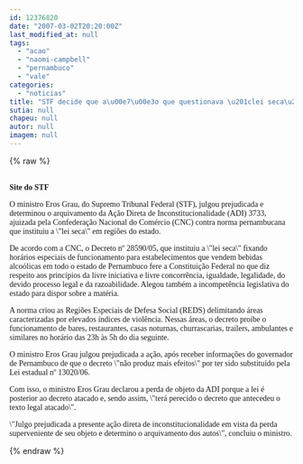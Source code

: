 ```yaml
---
id: 12376820
date: "2007-03-02T20:20:00Z"
last_modified_at: null
tags:
  - "acao"
  - "naomi-campbell"
  - "pernambuco"
  - "vale"
categories:
  - "noticias"
title: "STF decide que a\u00e7\u00e3o que questionava \u201clei seca\u201d em Pernambuco n\u00e3o vale mais"
sutia: null
chapeu: null
autor: null
imagem: null
---
```

{% raw %}
<p><P><BR><STRONG><FONT face=Verdana>Site do STF</FONT></STRONG></P></p>
<p><P><FONT face=Verdana>O ministro Eros Grau, do Supremo Tribunal Federal (STF), julgou prejudicada e determinou o arquivamento da Ação Direta de Inconstitucionalidade (ADI) 3733, ajuizada pela Confederação Nacional do Comércio (CNC) contra norma pernambucana que instituiu a \"lei seca\" em regiões do estado.</FONT></P></p>
<p><P><FONT face=Verdana>De acordo com a CNC, o Decreto nº 28590/05, que instituiu a \"lei seca\" fixando horários especiais de funcionamento para estabelecimentos que vendem bebidas alcoólicas em todo o estado de Pernambuco fere a Constituição Federal no que diz respeito aos princípios da livre iniciativa e livre concorrência, igualdade, legalidade, do devido processo legal e da razoabilidade. Alegou também a incompetência legislativa do estado para dispor sobre a matéria. </FONT></P></p>
<p><P><FONT face=Verdana>A norma criou as Regiões Especiais de Defesa Social (REDS) delimitando áreas caracterizadas por elevados índices de violência. Nessas áreas, o decreto proíbe o funcionamento de bares, restaurantes, casas noturnas, churrascarias, trailers, ambulantes e similares no horário das 23h às 5h do dia seguinte.</FONT></P></p>
<p><P><FONT face=Verdana>O ministro Eros Grau julgou prejudicada a ação, após receber informações do governador de Pernambuco de que o decreto \"não produz mais efeitos\" por ter sido substituído pela Lei estadual nº 13020/06.</FONT></P></p>
<p><P><FONT face=Verdana>Com isso, o ministro Eros Grau declarou a perda de objeto da ADI porque a lei é posterior ao decreto atacado e, sendo assim, \"terá perecido o decreto que antecedeu o texto legal atacado\".</FONT></P></p>
<p><P><FONT face=Verdana>\"Julgo prejudicada a presente ação direta de inconstitucionalidade em vista da perda superveniente de seu objeto e determino o arquivamento dos autos\", concluiu o ministro. </FONT></P> </p>
{% endraw %}